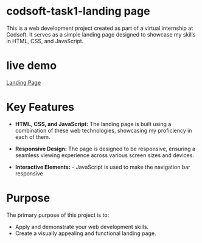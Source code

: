 # codsoft-task1-landing page

This is a web development project created as part of a virtual internship at Codsoft. It serves as a simple landing page designed to showcase my skills in HTML, CSS, and JavaScript.

# live demo

[Landing Page](https://anushka200310.github.io/codsoft-task1/)

# Key Features

- **HTML, CSS, and JavaScript:** The landing page is built using a combination of these web technologies, showcasing my proficiency in each of them.

- **Responsive Design:** The page is designed to be responsive, ensuring a seamless viewing experience across various screen sizes and devices.

- **Interactive Elements:** - JavaScript is used to make the navigation bar responsive

# Purpose

The primary purpose of this project is to:

- Apply and demonstrate your web development skills.
- Create a visually appealing and functional landing page.
